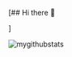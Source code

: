 [## Hi there 👋

<!--
**MrClast/MrClast** is a ✨ _special_ ✨ repository because its `README.md` (this file) appears on your GitHub profile.

Here are some ideas to get you started:

- 🔭 I’m currently working on ...
- 🌱 I’m currently learning ...
- 👯 I’m looking to collaborate on ...
- 🤔 I’m looking for help with ...
- 💬 Ask me about ...
- 📫 How to reach me: ...
- 😄 Pronouns: ...
- ⚡ Fun fact: ...
-->]
![mygithubstats](https://github-readme-stats.vercel.app/api?username=MrClast&&show_icons=true&title_color=ffffff&icon_color=bb2acf&text_color=daf7dc&bg_color=151515)
